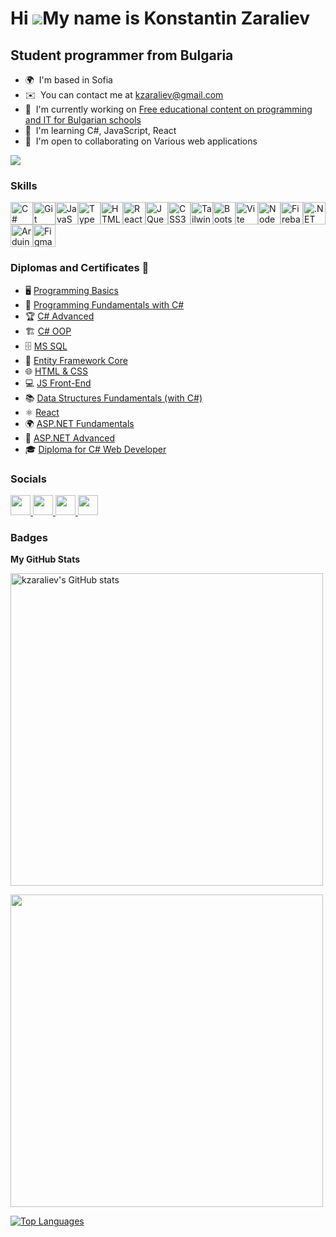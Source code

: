 Hi ![](https://user-images.githubusercontent.com/18350557/176309783-0785949b-9127-417c-8b55-ab5a4333674e.gif)My name is Konstantin Zaraliev
===========================================================================================================================================

Student programmer from Bulgaria
--------------------------------

* 🌍  I'm based in Sofia
* ✉️  You can contact me at [kzaraliev@gmail.com](mailto:kzaraliev@gmail.com)
* 🚀  I'm currently working on [Free educational content on programming and IT for Bulgarian schools](http://github.com/BG-IT-Edu/School-Programming)
* 🧠  I'm learning C#, JavaScript, React
* 🤝  I'm open to collaborating on Various web applications

<a href="https://www.github.com/kzaraliev" target="_blank" rel="noreferrer"><img
src="https://img.shields.io/github/followers/kzaraliev?logo=github&style=for-the-badge&color=0891b2&labelColor=22272e" /></a>

### Skills


<p align="left">
<a href="https://docs.microsoft.com/en-us/dotnet/csharp/" target="_blank" rel="noreferrer"><img src="https://raw.githubusercontent.com/danielcranney/readme-generator/main/public/icons/skills/csharp-colored.svg" width="36" height="36" alt="C#" /></a><a href="https://git-scm.com/" target="_blank" rel="noreferrer"><img src="https://raw.githubusercontent.com/danielcranney/readme-generator/main/public/icons/skills/git-colored.svg" width="36" height="36" alt="Git" /></a><a href="https://developer.mozilla.org/en-US/docs/Web/JavaScript" target="_blank" rel="noreferrer"><img src="https://raw.githubusercontent.com/danielcranney/readme-generator/main/public/icons/skills/javascript-colored.svg" width="36" height="36" alt="JavaScript" /></a><a href="https://www.typescriptlang.org/" target="_blank" rel="noreferrer"><img src="https://raw.githubusercontent.com/danielcranney/readme-generator/main/public/icons/skills/typescript-colored.svg" width="36" height="36" alt="TypeScript" /></a><a href="https://developer.mozilla.org/en-US/docs/Glossary/HTML5" target="_blank" rel="noreferrer"><img src="https://raw.githubusercontent.com/danielcranney/readme-generator/main/public/icons/skills/html5-colored.svg" width="36" height="36" alt="HTML5" /></a><a href="https://reactjs.org/" target="_blank" rel="noreferrer"><img src="https://raw.githubusercontent.com/danielcranney/readme-generator/main/public/icons/skills/react-colored.svg" width="36" height="36" alt="React" /></a><a href="https://jquery.com/" target="_blank" rel="noreferrer"><img src="https://raw.githubusercontent.com/danielcranney/readme-generator/main/public/icons/skills/jquery-colored.svg" width="36" height="36" alt="JQuery" /></a><a href="https://www.w3.org/TR/CSS/#css" target="_blank" rel="noreferrer"><img src="https://raw.githubusercontent.com/danielcranney/readme-generator/main/public/icons/skills/css3-colored.svg" width="36" height="36" alt="CSS3" /></a><a href="https://tailwindcss.com/" target="_blank" rel="noreferrer"><img src="https://raw.githubusercontent.com/danielcranney/readme-generator/main/public/icons/skills/tailwindcss-colored.svg" width="36" height="36" alt="TailwindCSS" /></a><a href="https://getbootstrap.com/" target="_blank" rel="noreferrer"><img src="https://raw.githubusercontent.com/danielcranney/readme-generator/main/public/icons/skills/bootstrap-colored.svg" width="36" height="36" alt="Bootstrap" /></a><a href="https://vitejs.dev/" target="_blank" rel="noreferrer"><img src="https://raw.githubusercontent.com/danielcranney/readme-generator/main/public/icons/skills/vite-colored.svg" width="36" height="36" alt="Vite" /></a><a href="https://nodejs.org/en/" target="_blank" rel="noreferrer"><img src="https://raw.githubusercontent.com/danielcranney/readme-generator/main/public/icons/skills/nodejs-colored.svg" width="36" height="36" alt="NodeJS" /></a><a href="https://firebase.google.com/" target="_blank" rel="noreferrer"><img src="https://raw.githubusercontent.com/danielcranney/readme-generator/main/public/icons/skills/firebase-colored.svg" width="36" height="36" alt="Firebase" /></a><a href="https://dotnet.microsoft.com/en-us/" target="_blank" rel="noreferrer"><img src="https://raw.githubusercontent.com/danielcranney/readme-generator/main/public/icons/skills/dot-net-colored.svg" width="36" height="36" alt=".NET" /></a><a href="https://store.arduino.cc/?gclid=Cj0KCQjw2eilBhCCARIsAG0Pf8uueBifykWcsSS4LPESeGQfxGVKJYnzV7bz471XfknQJy_1VINVWM8aAkLtEALw_wcB" target="_blank" rel="noreferrer"><img src="https://raw.githubusercontent.com/danielcranney/readme-generator/main/public/icons/skills/arduino-colored.svg" width="36" height="36" alt="Arduino" /></a><a href="https://www.figma.com/" target="_blank" rel="noreferrer"><img src="https://raw.githubusercontent.com/danielcranney/readme-generator/main/public/icons/skills/figma-colored.svg" width="36" height="36" alt="Figma" /></a>
</p>

### Diplomas and Certificates 📜
*  🖥️  [Programming Basics](https://github.com/kzaraliev/kzaraliev/blob/main/Programming%20Basics%20-%20January%202022%20-%20Certificate.pdf)
*  🔧  [Programming Fundamentals with C#](https://github.com/kzaraliev/kzaraliev/blob/main/Programming%20Fundamentals%20with%20C%23%20-%20May%202022%20-%20Certificate.pdf)
*  🏆  [C# Advanced](https://github.com/kzaraliev/kzaraliev/blob/main/C%23%20Advanced%20-%20September%202022%20-%20Certificate.pdf)
*  🏗️  [C# OOP](https://github.com/kzaraliev/kzaraliev/blob/main/C%23%20OOP%20-%20October%202022%20-%20Certificate.pdf)
*  🗄️  [MS SQL](https://github.com/kzaraliev/kzaraliev/blob/main/MS%20SQL%20-%20January%202023%20-%20Certificate.pdf)
*  🔗  [Entity Framework Core](https://github.com/kzaraliev/kzaraliev/blob/main/Entity%20Framework%20Core%20-%20February%202023%20-%20Certificate.pdf)
*  🌐  [HTML & CSS](https://github.com/kzaraliev/kzaraliev/blob/main/HTML%20%26%20CSS%20-%20May%202023%20-%20Certificate.pdf)
*  💻  [JS Front-End](https://github.com/kzaraliev/kzaraliev/blob/main/JS%20Front-End%20-%20June%202023%20-%20Certificate.pdf)
*  📚  [Data Structures Fundamentals (with C#)](https://github.com/kzaraliev/kzaraliev/blob/main/Data%20Structures%20Fundamentals%20(with%20C%23)%20-%20September%202023%20-%20Certificate.pdf)
*  ⚛️  [React](https://github.com/kzaraliev/kzaraliev/blob/main/ReactJS%20-%20October%202023%20-%20Certificate.pdf)
*  🌍  [ASP.NET Fundamentals](https://github.com/kzaraliev/kzaraliev/blob/main/ASP.NET%20Fundamentals%20-%20January%202024%20-%20Certificate.pdf)
*  🚀  [ASP.NET Advanced](https://github.com/kzaraliev/kzaraliev/blob/main/ASP.NET%20Advanced%20-%20February%202024%20-%20Certificate.pdf)
*  🎓  [Diploma for C# Web Developer](https://github.com/kzaraliev/kzaraliev/blob/main/Diploma%20for%20C%23%20Web%20Developer.pdf)


### Socials

<p align="left"> <a href="https://discord.com/users/.kosebose" target="_blank" rel="noreferrer"> <picture> <source media="(prefers-color-scheme: white)" srcset="undefined" /> <source media="(prefers-color-scheme: light)" srcset="https://raw.githubusercontent.com/danielcranney/readme-generator/main/public/icons/socials/discord.svg" /> <img src="https://raw.githubusercontent.com/danielcranney/readme-generator/main/public/icons/socials/discord.svg" width="32" height="32" /> </picture> </a> <a href="https://www.facebook.com/profile.php?id=100012954511276" target="_blank" rel="noreferrer"> <picture> <source media="(prefers-color-scheme: white)" srcset="https://raw.githubusercontent.com/danielcranney/readme-generator/main/public/icons/socials/facebook-dark.svg" /> <source media="(prefers-color-scheme: light)" srcset="https://raw.githubusercontent.com/danielcranney/readme-generator/main/public/icons/socials/facebook.svg" /> <img src="https://raw.githubusercontent.com/danielcranney/readme-generator/main/public/icons/socials/facebook.svg" width="32" height="32" /> </picture> </a> <a href="https://www.github.com/kzaraliev" target="_blank" rel="noreferrer"> <picture> <source media="(prefers-color-scheme: dark)" srcset="https://raw.githubusercontent.com/danielcranney/readme-generator/main/public/icons/socials/github-dark.svg" /> <source media="(prefers-color-scheme: light)" srcset="https://raw.githubusercontent.com/danielcranney/readme-generator/main/public/icons/socials/github.svg" /> <img src="https://raw.githubusercontent.com/danielcranney/readme-generator/main/public/icons/socials/github.svg" width="32" height="32" /> </picture> </a> <a href="http://www.instagram.com/konstantin_zaraliev" target="_blank" rel="noreferrer"> <picture> <source media="(prefers-color-scheme: dark)" srcset="https://upload.wikimedia.org/wikipedia/commons/thumb/a/a5/Instagram_icon.png/600px-Instagram_icon.png" /> <source media="(prefers-color-scheme: light)" srcset="https://raw.githubusercontent.com/danielcranney/readme-generator/main/public/icons/socials/instagram.svg" /> <img src="https://raw.githubusercontent.com/danielcranney/readme-generator/main/public/icons/socials/instagram.svg" width="32" height="32" /> </picture> </a></p>

### Badges

<b>My GitHub Stats</b>

<a href="http://www.github.com/kzaraliev"><img src="https://github-readme-stats.vercel.app/api?username=kzaraliev&show_icons=true&hide=prs,&count_private=true&title_color=0891b2&text_color=ffffff&icon_color=0891b2&bg_color=22272e&hide_border=true&show_icons=true" alt="kzaraliev's GitHub stats" width=500/></a>

<a href="http://www.github.com/kzaraliev"><img src="https://github-readme-streak-stats.herokuapp.com/?user=kzaraliev&stroke=ffffff&background=22272e&ring=0891b2&fire=0891b2&currStreakNum=ffffff&currStreakLabel=0891b2&sideNums=ffffff&sideLabels=ffffff&dates=ffffff&hide_border=true" width=500 /></a>

<a href="https://github.com/kzaraliev" align="left"><img src="https://github-readme-stats.vercel.app/api/top-langs/?username=kzaraliev&langs_count=10&title_color=0891b2&text_color=ffffff&icon_color=0891b2&bg_color=22272e&hide_border=true&locale=en&custom_title=Top%20%Languages" alt="Top Languages" /></a>
